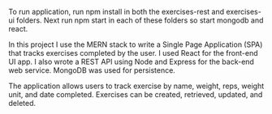 To run application, run npm install in both the exercises-rest and exercises-ui folders. Next run npm start in each of these folders so start mongodb and react.

In this project I use the MERN stack to write a Single Page Application (SPA) that tracks exercises completed by the user. I used React for the front-end UI app. I also wrote a REST API using Node and Express for the back-end web service. MongoDB was used for persistence.

The application allows users to track exercise by name, weight, reps, weight unit, and date completed. Exercises can be created, retrieved, updated, and deleted.

